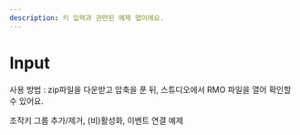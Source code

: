 ```yaml
---
description: 키 입력과 관련된 예제 맵이에요.
---
```


# Input

사용 방법 : zip파일을 다운받고 압축을 푼 뒤, 스튜디오에서 RMO 파일을 열어 확인할 수 있어요.



조작키 그룹 추가/제거, \(비\)활성화, 이벤트 연결 예제

